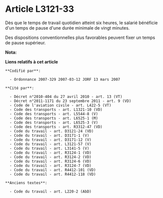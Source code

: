 # Article L3121-33

Dès que le temps de travail quotidien atteint six heures, le salarié bénéficie d'un temps de pause d'une durée minimale de
vingt minutes.

Des dispositions conventionnelles plus favorables peuvent fixer un temps de pause supérieur.

**Nota:**



**Liens relatifs à cet article**

	**Codifié par**:

	  - Ordonnance 2007-329 2007-03-12 JORF 13 mars 2007

	**Cité par**:

	  - Décret n°2010-404 du 27 avril 2010 - art. 13 (VT)
	  - Décret n°2011-1171 du 23 septembre 2011 - art. 9 (VD)
	  - Code de l'aviation civile - art. L422-5 (VT)
	  - Code des transports - art. L1321-10 (VD)
	  - Code des transports - art. L5544-8 (V)
	  - Code des transports - art. L6525-1 (M)
	  - Code des transports - art. L6525-3 (V)
	  - Code des transports - art. R3312-47 (VD)
	  - Code du travail - art. D3121-24 (VD)
	  - Code du travail - art. D3171-1 (V)
	  - Code du travail - art. D3171-12 (V)
	  - Code du travail - art. L3121-57 (V)
	  - Code du travail - art. L3141-5 (V)
	  - Code du travail - art. R3124-1 (VD)
	  - Code du travail - art. R3124-2 (VD)
	  - Code du travail - art. R3124-6 (VD)
	  - Code du travail - art. R3124-7 (VD)
	  - Code du travail - art. R4412-101 (VD)
	  - Code du travail - art. R4412-118 (VD)

	**Anciens textes**:

	  - Code du travail - art. L220-2 (AbD)
